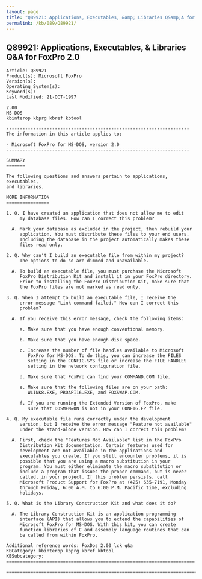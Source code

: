 ```yaml
---
layout: page
title: "Q89921: Applications, Executables, &amp; Libraries Q&amp;A for FoxPro 2.0"
permalink: /kb/089/Q89921/
---
```


## Q89921: Applications, Executables, &amp; Libraries Q&amp;A for FoxPro 2.0

	Article: Q89921
	Product(s): Microsoft FoxPro
	Version(s): 
	Operating System(s): 
	Keyword(s): 
	Last Modified: 21-OCT-1997
	
	2.00
	MS-DOS
	kbinterop kbprg kbref kbtool
	
	--------------------------------------------------------------------
	The information in this article applies to:
	
	- Microsoft FoxPro for MS-DOS, version 2.0
	--------------------------------------------------------------------
	
	SUMMARY
	=======
	
	The following questions and answers pertain to applications, executables,
	and libraries.
	
	MORE INFORMATION
	================
	
	1. Q. I have created an application that does not allow me to edit
	     my database files. How can I correct this problem?
	
	  A. Mark your database as excluded in the project, then rebuild your
	     application. You must distribute these files to your end users.
	     Including the database in the project automatically makes these
	     files read only.
	
	2. Q. Why can't I build an executable file from within my project?
	     The options to do so are dimmed and unavailable.
	
	  A. To build an executable file, you must purchase the Microsoft
	     FoxPro Distribution Kit and install it in your FoxPro directory.
	     Prior to installing the FoxPro Distribution Kit, make sure that
	     the FoxPro files are not marked as read only.
	
	3. Q. When I attempt to build an executable file, I receive the
	     error message "Link command failed." How can I correct this
	     problem?
	
	  A. If you receive this error message, check the following items:
	
	     a. Make sure that you have enough conventional memory.
	
	     b. Make sure that you have enough disk space.
	
	     c. Increase the number of file handles available to Microsoft
	        FoxPro for MS-DOS. To do this, you can increase the FILES
	        setting in the CONFIG.SYS file or increase the FILE HANDLES
	        setting in the network configuration file.
	
	     d. Make sure that FoxPro can find your COMMAND.COM file.
	
	     e. Make sure that the following files are on your path:
	        WLINK8.EXE, PROAPI16.EXE, and FOXSWAP.COM.
	
	     f. If you are running the Extended Version of FoxPro, make
	        sure that DOSMEM=ON is not in your CONFIG.FP file.
	
	4. Q. My executable file runs correctly under the development
	     version, but I receive the error message "Feature not available"
	     under the stand-alone version. How can I correct this problem?
	
	  A. First, check the "Features Not Available" list in the FoxPro
	     Distribution Kit documentation. Certain features used for
	     development are not available in the applications and
	     executables you create. If you still encounter problems, it is
	     possible that you are using a macro substitution in your
	     program. You must either eliminate the macro substitution or
	     include a program that issues the proper command, but is never
	     called, in your project. If this problem persists, call
	     Microsoft Product Support for FoxPro at (425) 635-7191, Monday
	     through Friday, 6:00 A.M. to 6:00 P.M. Pacific time, excluding
	     holidays.
	
	5. Q. What is the Library Construction Kit and what does it do?
	
	  A. The Library Construction Kit is an application programming
	     interface (API) that allows you to extend the capabilities of
	     Microsoft FoxPro for MS-DOS. With this kit, you can create
	     function libraries of C and assembly language routines that can
	     be called from within FoxPro.
	
	Additional reference words: FoxDos 2.00 lck q&a
	KBCategory: kbinterop kbprg kbref kbtool
	KBSubcategory:
	======================================================================
	
	=============================================================================
	
